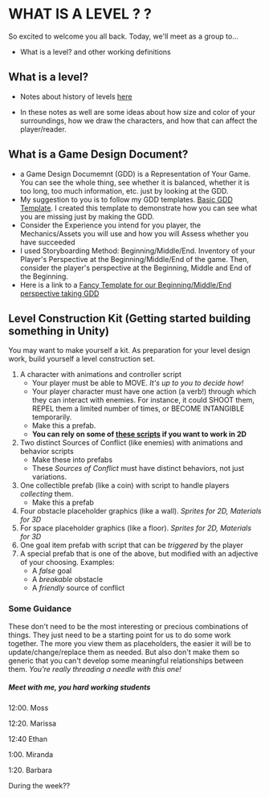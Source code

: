 # WHAT IS A LEVEL ? ?
So excited to welcome you all back. Today, we'll meet as a group to...
- What is a level? and other working definitions

## What is a level?
- Notes about history of levels [here](https://docs.google.com/document/d/1Leji7OVc_9DuYgsPoSwm7uGeZD8W0wSBjvyeK6waoUg/edit?usp=sharing)

- In these notes as well are some ideas about how size and color of your surroundings, how we draw the characters, and how that can affect the player/reader.

  

## What is a Game Design Document?

- a Game Design Documemnt (GDD) is a Representation of Your Game. You can see the whole thing, see whether it is balanced, whether it is too long, too much information, etc. just by looking at the GDD.
- My suggestion to you is to follow my GDD templates.  [Basic GDD Template](https://docs.google.com/document/d/1hkeD6JVERprsUQ6_DjPkjXYH67kowzMvlsXDGJt3wIE/edit?usp=sharing).  I created this template to demonstrate how you can see what you are missing just by making the GDD.
- Consider the Experience you intend for you player, the Mechanics/Assets you will use and how you will Assess whether you have succeeded
- I used Storyboarding Method: Beginning/Middle/End.  Inventory of your Player's Perspective at the Beginning/Middle/End of the game.  Then, consider the player's perspective at the Beginning, Middle and End of the Beginning.
- Here is a link to a [Fancy Template for our Beginning/Middle/End perspective taking GDD](https://docs.google.com/spreadsheets/d/1Xv30I1VhMmRZYJ5PPiHIJ78d1gW7haCY/edit?usp=share_link&ouid=102518298898107497590&rtpof=true&sd=true)

 

## Level Construction Kit (Getting started building something in Unity)
You may want to make yourself a kit. As preparation for your level design work, build yourself a level construction set. 

1.  A character with animations and controller script
    - Your player must be able to MOVE. *It's up to you to decide how!*
    - Your player character must have one action (a verb!) through which they can interact with enemies. For instance, it could SHOOT them, REPEL them a limited number of times, or BECOME INTANGIBLE temporarily.
    - Make this a prefab.
    - **You can rely on some of [these scripts](https://github.com/samsheffield/2D_Game_Design/tree/Fall_21/Standalone%20Scripts) if you want to work in 2D**
2. Two distinct Sources of Conflict (like enemies) with animations and behavior scripts
    - Make these into prefabs
    - These *Sources of Conflict* must have distinct behaviors, not just variations.
3. One collectible prefab (like a coin) with script to handle players *collecting* them.
    - Make this a prefab
4. Four obstacle placeholder graphics (like a wall). *Sprites for 2D, Materials for 3D*
5. For space placeholder graphics (like a floor). *Sprites for 2D, Materials for 3D*
6. One goal item prefab with script that can be *triggered* by the player
7. A special prefab that is one of the above, but modified with an adjective of your choosing. Examples:
    - A *false* goal
    - A *breakable* obstacle
    - A *friendly* source of conflict

### Some Guidance
These don't need to be the most interesting or precious combinations of things. They just need to be a starting point for us to do some work together. The more you view them as placeholders, the easier it will be to update/change/replace them as needed. But also don't make them so generic that you can't develop some meaningful relationships between them. *You're really threading a needle with this one!*



##### Meet with me, you hard working students

12:00. Moss

12:20. Marissa

12:40  Ethan

 1:00.  Miranda

 1:20.  Barbara

 During the week??





